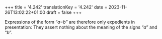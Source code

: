 +++
title = '4.242'
translationKey = '4.242'
date = 2023-11-26T13:02:22+01:00
draft = false
+++

Expressions of the form “<span class="mathmode"><var>a</var><span class="mathrel">=</span><var>b</var></span>” are therefore only expedients in presentation: They assert nothing about the meaning of the signs “<span class="mathmode"><var>a</var></span>” and “<span class="mathmode"><var>b</var></span>”.
